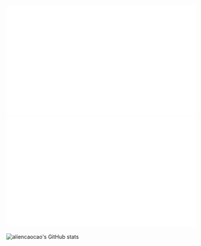 <a href="https://github.com/jstrieb/github-stats">
<img src="https://github.com/aliencaocao/aliencaocao/blob/master/generated/overview.svg" />
<img src="https://github.com/aliencaocao/aliencaocao/blob/master/generated/languages.svg" />
</a>

![aliencaocao's GitHub stats](https://github-readme-stats.vercel.app/api?username=aliencaocao&count_private=true&show_icons=true)
